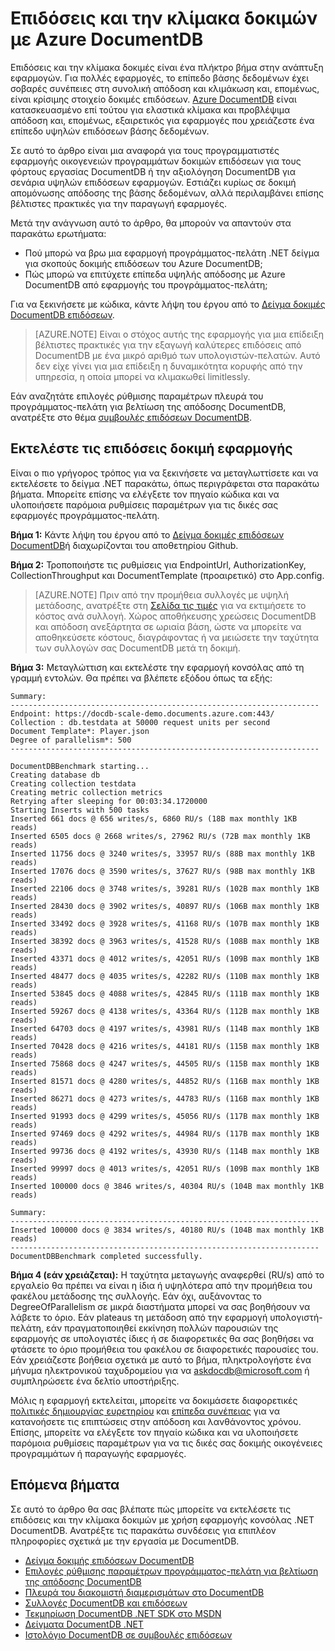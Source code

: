 <properties 
    pageTitle="DocumentDB κλίμακα και έλεγχος απόδοσης | Microsoft Azure" 
    description="Μάθετε πώς να εκτελείτε κλίμακα και επιδόσεων δοκιμών με Azure DocumentDB"
    keywords="δοκιμή επιδόσεων"
    services="documentdb" 
    authors="arramac" 
    manager="jhubbard" 
    editor="" 
    documentationCenter=""/>

<tags 
    ms.service="documentdb" 
    ms.workload="data-services" 
    ms.tgt_pltfrm="na" 
    ms.devlang="na" 
    ms.topic="article" 
    ms.date="10/27/2016" 
    ms.author="arramac"/>

# <a name="performance-and-scale-testing-with-azure-documentdb"></a>Επιδόσεις και την κλίμακα δοκιμών με Azure DocumentDB
Επιδόσεις και την κλίμακα δοκιμές είναι ένα πλήκτρο βήμα στην ανάπτυξη εφαρμογών. Για πολλές εφαρμογές, το επίπεδο βάσης δεδομένων έχει σοβαρές συνέπειες στη συνολική απόδοση και κλιμάκωση και, επομένως, είναι κρίσιμης στοιχείο δοκιμές επιδόσεων. [Azure DocumentDB](https://azure.microsoft.com/services/documentdb/) είναι κατασκευασμένο επί τούτου για ελαστικά κλίμακα και προβλέψιμα απόδοση και, επομένως, εξαιρετικός για εφαρμογές που χρειάζεστε ένα επίπεδο υψηλών επιδόσεων βάσης δεδομένων. 

Σε αυτό το άρθρο είναι μια αναφορά για τους προγραμματιστές εφαρμογής οικογενειών προγραμμάτων δοκιμών επιδόσεων για τους φόρτους εργασίας DocumentDB ή την αξιολόγηση DocumentDB για σενάρια υψηλών επιδόσεων εφαρμογών. Εστιάζει κυρίως σε δοκιμή απομόνωσης απόδοσης της βάσης δεδομένων, αλλά περιλαμβάνει επίσης βέλτιστες πρακτικές για την παραγωγή εφαρμογές.

Μετά την ανάγνωση αυτό το άρθρο, θα μπορούν να απαντούν στα παρακάτω ερωτήματα:   

- Πού μπορώ να βρω μια εφαρμογή προγράμματος-πελάτη .NET δείγμα για σκοπούς δοκιμής επιδόσεων του Azure DocumentDB; 
- Πώς μπορώ να επιτύχετε επίπεδα υψηλής απόδοσης με Azure DocumentDB από εφαρμογής του προγράμματος-πελάτη;

Για να ξεκινήσετε με κώδικα, κάντε λήψη του έργου από το [Δείγμα δοκιμές DocumentDB επιδόσεων](https://github.com/Azure/azure-documentdb-dotnet/tree/master/samples/documentdb-benchmark). 

> [AZURE.NOTE] Είναι ο στόχος αυτής της εφαρμογής για μια επίδειξη βέλτιστες πρακτικές για την εξαγωγή καλύτερες επιδόσεις από DocumentDB με ένα μικρό αριθμό των υπολογιστών-πελατών. Αυτό δεν είχε γίνει για μια επίδειξη η δυναμικότητα κορυφής από την υπηρεσία, η οποία μπορεί να κλιμακωθεί limitlessly.

Εάν αναζητάτε επιλογές ρύθμισης παραμέτρων πλευρά του προγράμματος-πελάτη για βελτίωση της απόδοσης DocumentDB, ανατρέξτε στο θέμα [συμβουλές επιδόσεων DocumentDB](documentdb-performance-tips.md).

## <a name="run-the-performance-testing-application"></a>Εκτελέστε τις επιδόσεις δοκιμή εφαρμογής
Είναι ο πιο γρήγορος τρόπος για να ξεκινήσετε να μεταγλωττίσετε και να εκτελέσετε το δείγμα .NET παρακάτω, όπως περιγράφεται στα παρακάτω βήματα. Μπορείτε επίσης να ελέγξετε τον πηγαίο κώδικα και να υλοποιήσετε παρόμοια ρυθμίσεις παραμέτρων για τις δικές σας εφαρμογές προγράμματος-πελάτη.

**Βήμα 1:** Κάντε λήψη του έργου από το [Δείγμα δοκιμές επιδόσεων DocumentDB](https://github.com/Azure/azure-documentdb-dotnet/tree/master/samples/documentdb-benchmark)ή διαχωρίζονται του αποθετηρίου Github.

**Βήμα 2:** Τροποποιήστε τις ρυθμίσεις για EndpointUrl, AuthorizationKey, CollectionThroughput και DocumentTemplate (προαιρετικό) στο App.config.

> [AZURE.NOTE] Πριν από την προμήθεια συλλογές με υψηλή μετάδοσης, ανατρέξτε στη [Σελίδα τις τιμές](https://azure.microsoft.com/pricing/details/documentdb/) για να εκτιμήσετε το κόστος ανά συλλογή. Χώρος αποθήκευσης χρεώσεις DocumentDB και απόδοση ανεξάρτητα σε ωριαία βάση, ώστε να μπορείτε να αποθηκεύσετε κόστους, διαγράφοντας ή να μειώσετε την ταχύτητα των συλλογών σας DocumentDB μετά τη δοκιμή.

**Βήμα 3:** Μεταγλώττιση και εκτελέστε την εφαρμογή κονσόλας από τη γραμμή εντολών. Θα πρέπει να βλέπετε εξόδου όπως τα εξής:

    Summary:
    ---------------------------------------------------------------------
    Endpoint: https://docdb-scale-demo.documents.azure.com:443/
    Collection : db.testdata at 50000 request units per second
    Document Template*: Player.json
    Degree of parallelism*: 500
    ---------------------------------------------------------------------

    DocumentDBBenchmark starting...
    Creating database db
    Creating collection testdata
    Creating metric collection metrics
    Retrying after sleeping for 00:03:34.1720000
    Starting Inserts with 500 tasks
    Inserted 661 docs @ 656 writes/s, 6860 RU/s (18B max monthly 1KB reads)
    Inserted 6505 docs @ 2668 writes/s, 27962 RU/s (72B max monthly 1KB reads)
    Inserted 11756 docs @ 3240 writes/s, 33957 RU/s (88B max monthly 1KB reads)
    Inserted 17076 docs @ 3590 writes/s, 37627 RU/s (98B max monthly 1KB reads)
    Inserted 22106 docs @ 3748 writes/s, 39281 RU/s (102B max monthly 1KB reads)
    Inserted 28430 docs @ 3902 writes/s, 40897 RU/s (106B max monthly 1KB reads)
    Inserted 33492 docs @ 3928 writes/s, 41168 RU/s (107B max monthly 1KB reads)
    Inserted 38392 docs @ 3963 writes/s, 41528 RU/s (108B max monthly 1KB reads)
    Inserted 43371 docs @ 4012 writes/s, 42051 RU/s (109B max monthly 1KB reads)
    Inserted 48477 docs @ 4035 writes/s, 42282 RU/s (110B max monthly 1KB reads)
    Inserted 53845 docs @ 4088 writes/s, 42845 RU/s (111B max monthly 1KB reads)
    Inserted 59267 docs @ 4138 writes/s, 43364 RU/s (112B max monthly 1KB reads)
    Inserted 64703 docs @ 4197 writes/s, 43981 RU/s (114B max monthly 1KB reads)
    Inserted 70428 docs @ 4216 writes/s, 44181 RU/s (115B max monthly 1KB reads)
    Inserted 75868 docs @ 4247 writes/s, 44505 RU/s (115B max monthly 1KB reads)
    Inserted 81571 docs @ 4280 writes/s, 44852 RU/s (116B max monthly 1KB reads)
    Inserted 86271 docs @ 4273 writes/s, 44783 RU/s (116B max monthly 1KB reads)
    Inserted 91993 docs @ 4299 writes/s, 45056 RU/s (117B max monthly 1KB reads)
    Inserted 97469 docs @ 4292 writes/s, 44984 RU/s (117B max monthly 1KB reads)
    Inserted 99736 docs @ 4192 writes/s, 43930 RU/s (114B max monthly 1KB reads)
    Inserted 99997 docs @ 4013 writes/s, 42051 RU/s (109B max monthly 1KB reads)
    Inserted 100000 docs @ 3846 writes/s, 40304 RU/s (104B max monthly 1KB reads)

    Summary:
    ---------------------------------------------------------------------
    Inserted 100000 docs @ 3834 writes/s, 40180 RU/s (104B max monthly 1KB reads)
    ---------------------------------------------------------------------
    DocumentDBBenchmark completed successfully.


**Βήμα 4 (εάν χρειάζεται):** Η ταχύτητα μεταγωγής αναφερθεί (RU/s) από το εργαλείο θα πρέπει να είναι η ίδια ή υψηλότερα από την προμήθεια του φακέλου μετάδοσης της συλλογής. Εάν όχι, αυξάνοντας το DegreeOfParallelism σε μικρά διαστήματα μπορεί να σας βοηθήσουν να λάβετε το όριο. Εάν plateaus τη μετάδοση από την εφαρμογή υπολογιστή-πελάτη, εάν πραγματοποιηθεί εκκίνηση πολλών παρουσιών της εφαρμογής σε υπολογιστές ίδιες ή σε διαφορετικές θα σας βοηθήσει να φτάσετε το όριο προμήθεια του φακέλου σε διαφορετικές παρουσίες του. Εάν χρειάζεστε βοήθεια σχετικά με αυτό το βήμα, πληκτρολογήστε ένα μήνυμα ηλεκτρονικού ταχυδρομείου για να askdocdb@microsoft.com ή συμπληρώσετε ένα δελτίο υποστήριξης.

Μόλις η εφαρμογή εκτελείται, μπορείτε να δοκιμάσετε διαφορετικές [πολιτικές δημιουργίας ευρετηρίου](documentdb-indexing-policies.md) και [επίπεδα συνέπειας](documentdb-consistency-levels.md) για να κατανοήσετε τις επιπτώσεις στην απόδοση και λανθάνοντος χρόνου. Επίσης, μπορείτε να ελέγξετε τον πηγαίο κώδικα και να υλοποιήσετε παρόμοια ρυθμίσεις παραμέτρων για να τις δικές σας δοκιμής οικογένειες προγραμμάτων ή παραγωγής εφαρμογές.

## <a name="next-steps"></a>Επόμενα βήματα
Σε αυτό το άρθρο θα σας βλέπατε πώς μπορείτε να εκτελέσετε τις επιδόσεις και την κλίμακα δοκιμών με χρήση εφαρμογής κονσόλας .NET DocumentDB. Ανατρέξτε τις παρακάτω συνδέσεις για επιπλέον πληροφορίες σχετικά με την εργασία με DocumentDB.

* [Δείγμα δοκιμής επιδόσεων DocumentDB](https://github.com/Azure/azure-documentdb-dotnet/tree/master/samples/documentdb-benchmark)
* [Επιλογές ρύθμισης παραμέτρων προγράμματος-πελάτη για βελτίωση της απόδοσης DocumentDB](documentdb-performance-tips.md)
* [Πλευρά του διακομιστή διαμερισμάτων στο DocumentDB](documentdb-partition-data.md)
* [Συλλογές DocumentDB και επιδόσεων](documentdb-performance-levels.md)
* [Τεκμηρίωση DocumentDB .NET SDK στο MSDN](https://msdn.microsoft.com/library/azure/dn948556.aspx)
* [Δείγματα DocumentDB .NET](https://github.com/Azure/azure-documentdb-net)
* [Ιστολόγιο DocumentDB σε συμβουλές επιδόσεων](https://azure.microsoft.com/blog/2015/01/20/performance-tips-for-azure-documentdb-part-1-2/)
